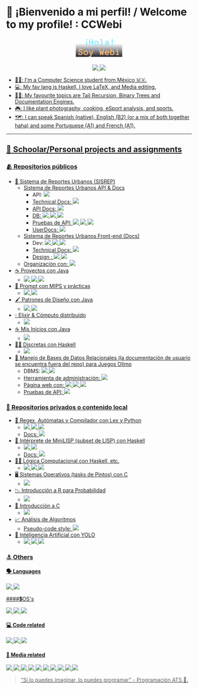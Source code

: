 <!-- Kudos 2 @anuraghazra, I used his README as reference :D. alexandresanlim & Ileriayo for the badges, and antonkomarev for the viewers badge C: -->
<!-- TODO: ADD REFERENCES :D -->
# 🦆 ¡Bienvenido a mi perfil! / Welcome to my profile! : CCWebi

<h3 align="center">
    <p align="center"><img width="25%" alt="Hola, soy Isaac" src="./images/HSI.png"/></p>
</h3>

<p align="center">
    <a href="https://github.com/CCWebi"><img src="https://img.shields.io/github/followers/CCWebi?label=Sigueme&style=flat">
    <img src="https://komarev.com/ghpvc/?username=CCWebi&label=Vistas+al+perfil&abbreviated=true&color=5D4F85&style=social"/>
</p>

- 👨‍💻: I'm a Computer Science student from México :mexico:.
- 💻: My fav lang is Haskell, I love LaTeX, and Media editing.
- 🧑‍🎓: My favourite topics are Tail Recursion, Binary Trees and Documentation Engines.
- 🎮: I like plant photography, cooking, eSport analysis, and sports.
- 🗺️: I can speak Spanish (native), English (B2) (or a mix of both together haha) and some Portuguese (A1) and French (A1).

<!--
## My GitHub Stats

> [!NOTE]
> Most of the repos I've worked in are **not mine** or are **under "organizations"** or are in local (Haskell, SQL, API's, C).

[![Top Langs](https://github-readme-stats-opal-rho.vercel.app/api/top-langs/?username=CCWebi&layout=compact&theme=onedark&count-private=true)](https://github.com/CCWebi/github-readme-stats)
![GitHub stats](https://github-readme-stats-opal-rho.vercel.app/api?username=CCWebi&show_icons=true&theme=onedark&hide=stars,issues)
-->
---

## 🌱 Schoolar/Personal projects and assignments

### 🫂 Repositorios públicos

- 📍 Sistema de Reportes Urbanos (SISREP)
  - [Sistema de Reportes Urbanos API & Docs](https://github.com/ingenieria-software-7009-2025-2/backendcouncil-api/tree/docs/last)
    - API: <a href="https://kotlinlang.org"><img src="https://img.shields.io/badge/Kotlin-B125EA?style=flat&logo=kotlin&logoColor=white"/>
    - Technical Docs: <a href="https://kotlinlang.org/docs/kotlin-doc.html"><img src="https://img.shields.io/badge/KDoc-FFFFFF?style=flat&logo=kotlin&logoColor=purple"/>
    - API Docs: <a href="https://www.openapis.org"><img src="https://img.shields.io/badge/OpenAPI-9acd32?style=flat&logo=openapiinitiative&logoColor=white"/>
    - DB: <a href="https://www.postgresql.org"><img src="https://img.shields.io/badge/PostgreSQL-316192?style=flat&logo=postgresql&logoColor=white"/>
          <a href="https://dbeaver.io"><img src="https://img.shields.io/badge/DBeaver-382923?style=flat&logo=dbeaver&logoColor=white"/>
          <a href="https://www.docker.com"><img src="https://img.shields.io/badge/Docker-2CA5E0?style=flat&logo=docker&logoColor=white"/>
    - Pruebas de API: <a href="https://www.postman.com"><img src="https://img.shields.io/badge/Postman-FF6C37?style=flat&logo=Postman&logoColor=white"/>
                      <a href="https://developer.mozilla.org/es/docs/Web/JavaScript"><img src="https://img.shields.io/badge/JavaScript-323330?style=flat&logo=javascript&logoColor=F7DF1E"/>
                      <a href="https://www.json.org/json-en.html"><img src="https://img.shields.io/badge/JSON-5E5C5C?style=flat&logo=json&logoColor=white"/>
    - UserDocs: <a href="https://www.latex-project.org"><img src="https://img.shields.io/badge/LaTeX-47A141?style=flat&logo=LaTeX&logoColor=white"/>
  - [Sistema de Reportes Urbanos Front-end (Docs)](https://github.com/ingenieria-software-7009-2025-2/frontendcouncil-frontend/tree/docs/last)
    - Dev: <a href="https://es.react.dev"><img src="https://img.shields.io/badge/React-20232A?style=flat&logo=react&logoColor=61DAFB"/>
           <a href="https://www.typescriptlang.org"><img src="https://img.shields.io/badge/TypeScript-007ACC?style=flat&logo=typescript&logoColor=white"/>
           <a href="https://developer.mozilla.org/es/docs/Web/CSS"><img src="https://img.shields.io/badge/CSS 3-1572B6?style=flat&logo=css&logoColor=white"/>
    - Technical Docs: <a href="https://tsdoc.org"><img src="https://img.shields.io/badge/TSDoc-3c8245?style=flat&logo=typescript&logoColor=white"/>
    - Design : <a href="https://figma.com"><img src="https://img.shields.io/badge/Figma-F24E1E?style=flat&logo=figma&logoColor=white"/>
               <a href="https://inkscape.org"><img src="https://img.shields.io/badge/Inkscape-000000?style=flat&logo=Inkscape&logoColor=white"/>
  - Organización con: <a href="https://www.notion.com"><img src="https://img.shields.io/badge/Notion-000000?style=flat&logo=notion&logoColor=white"/> 
- ☕ [Proyectos con Java](https://github.com/CCWebi/Proyectos-EstructurasDeDatos) 
  - <a href="https://www.java.com"><img src="https://img.shields.io/badge/Java-%23ED8B00.svg?style=flat&logo=openjdk&logoColor=white"/>
    <a href="https://maven.apache.org"><img src="https://img.shields.io/badge/Apache%20Maven-C71A36?style=flat&logo=apachemaven&logoColor=white"/>
    <a href="https://docs.oracle.com/javase/7/docs/technotes/tools/windows/javadoc.html"><img src="https://img.shields.io/badge/Javadoc-%23ED8B00.svg?style=flat&logo=openjdk&logoColor=white"/>
- 🤖 [Prompt con MIPS y prácticas](https://github.com/CCWebi/Proyectos-EstructurasDeDatos) 
  - <a href="https://computerscience.missouristate.edu/mars-mips-simulator.htm"><img src="https://img.shields.io/badge/Assembly-%23000000.svg?style=flat&logo=assemblyscript&logoColor=white">
    <a href="https://www.python.org"><img src="https://img.shields.io/badge/Python-FFD43B?style=flat&logo=python&logoColor=306998"/>
- 🖌️ [Patrones de Diseño con Java](https://github.com/CCWebi/DesignPatterns)
  - <a href="https://www.java.com"><img src="https://img.shields.io/badge/Java-%23ED8B00.svg?style=flat&logo=openjdk&logoColor=white"/>
    <a href="https://docs.oracle.com/javase/7/docs/technotes/tools/windows/javadoc.html"><img src="https://img.shields.io/badge/Javadoc-%23ED8B00.svg?style=flat&logo=openjdk&logoColor=white"/>
- 💧 [Elixir & Cómputo distribuido](https://github.com/CCWebi/Basic-Elixir)
  - <a href="https://elixir-lang.org"><img src="https://img.shields.io/badge/Elixir-4B275F?style=flat&logo=elixir&logoColor=white"/>
- ☕ [Mis Inicios con Java](https://github.com/CCWebi/Java-Inicios)
  - <a href="https://www.java.com"><img src="https://img.shields.io/badge/Java-%23ED8B00.svg?style=flat&logo=openjdk&logoColor=white"/>
- 👨‍💻 [Discretas con Haskell](https://github.com/wallsified/Discretas-Lab)
  - <a href="https://www.haskell.org"><img src="https://img.shields.io/badge/Haskell-5D4F85?style=flat&logo=haskell&logoColor=white"/>
- 🏅 [Manejo de Bases de Datos Relacionales (la documentación de usuario se encuentra fuera del repo) para Juegos Olímp](https://github.com/kyogre235/BDD-repo/tree/ale-proyecto-queries)
  - DBMS: <a href="https://www.postgresql.org"><img src="https://img.shields.io/badge/PostgreSQL-316192?style=flat&logo=postgresql&logoColor=white"/>
          <a href="https://www.docker.com"><img src="https://img.shields.io/badge/Docker-2CA5E0?style=flat&logo=docker&logoColor=white"/>
  - Herramienta de administración: <a href="https://dbeaver.io"><img src="https://img.shields.io/badge/DBeaver-382923?style=flat&logo=dbeaver&logoColor=white"/>
  - Página web con: <a href="https://www.python.org"><img src="https://img.shields.io/badge/Python-FFD43B?style=flat&logo=python&logoColor=306998"/>
                    <a href="https://www.djangoproject.com"><img src="https://img.shields.io/badge/Django-092E20?style=flat&logo=django&logoColor=green">
                    <a href="https://www.django-rest-framework.org"><img src="https://img.shields.io/badge/Django%20REST-ff1709?style=flat&logo=django&logoColor=white">
  - Pruebas de API: <a href="https://www.postman.com"><img src="https://img.shields.io/badge/Postman-FF6C37?style=flat&logo=Postman&logoColor=white"/>

### 📵 Repositorios privados o contenido local

- 📖 Regex, Autómatas y Compilador con Lex y Python
  - <a href="https://www.python.org"><img src="https://img.shields.io/badge/Python-FFD43B?style=flat&logo=python&logoColor=306998"/>
    <a href="https://www.ibm.com/docs/fi/aix/7.2.0?topic=information-generating-lexical-analyzer-lex-command"><img src="https://img.shields.io/badge/Lex-444444?style=flat"/>
    <a href="https://gcc.gnu.org"><img src="https://img.shields.io/badge/C-00599C?style=flat&logo=c&logoColor=white"/>
  - Docs: <a href="https://numpydoc.readthedocs.io/en/latest/format.html"><img src="https://img.shields.io/badge/Docstring Numpy Style-306998?style=flat&logo=python&logoColor=FFD43B"/>
- 🔖 Intérprete de MiniLISP (subset de LISP) con Haskell
  - <a href="https://www.haskell.org"><img src="https://img.shields.io/badge/Haskell-5D4F85?style=flat&logo=haskell&logoColor=white"/>
    <a href="https://haskell-happy.readthedocs.io/en/latest/introduction.html"><img src="https://img.shields.io/badge/Happy-FFFF51?style=flat"/>
  - Docs: <a href="https://haskell-haddock.readthedocs.io/latest/"><img src="https://img.shields.io/badge/Haddock-FFFFFF?style=flat&logo=haskell&logoColor=5D4F85"/>
- 👨‍🏫 Lógica Computacional con Haskell, etc.
  - <a href="https://www.haskell.org"><img src="https://img.shields.io/badge/Haskell-5D4F85?style=flat&logo=haskell&logoColor=white"/>
    <a href="https://www.swi-prolog.org"><img src="https://img.shields.io/badge/SWI Prolog-b53418?style=flat"/>
    <a href="https://www.di.ens.fr/~rival/semverif-2018/sem-04-coq.pdf"><img src="https://img.shields.io/badge/Coq-ab8b50?style=flat"/>
- 🖥️ Sistemas Operativos (tasks de Pintos) con C
  - <a href="https://gcc.gnu.org"><img src="https://img.shields.io/badge/C-00599C?style=flat&logo=c&logoColor=white"/>
- 📉 Introducción a R para Probabilidad
  - <a href="https://www.r-project.org"><img src="https://img.shields.io/badge/R-276DC3?style=flat&logo=r&logoColor=white">
- 🤖 Introducción a C
  - <a href="https://gcc.gnu.org"><img src="https://img.shields.io/badge/C-00599C?style=flat&logo=c&logoColor=white"/>
- 📈 Análisis de Algoritmos
  - Pseudo-code style: <a href="https://www.java.com"><img src="https://img.shields.io/badge/Java-%23ED8B00.svg?style=flat&logo=openjdk&logoColor=white"/>
- 🧠 Inteligencia Artificial con YOLO
  - <a href="https://docs.ultralytics.com"><img src="https://img.shields.io/badge/YOLO-FFFFFF?style=flat&logo=YOLO&logoColor=306998"/>
    <a href="https://yaml.org"><img src="https://img.shields.io/badge/yaml-%23ffffff.svg?style=flat&logo=yaml&logoColor=151515">
    <a href="https://www.python.org"><img src="https://img.shields.io/badge/Python-FFD43B?style=flat&logo=python&logoColor=306998"/>

<!--  - <a href=""><img src="">
-->


### ⚓ Others

#### 🗣️ Languages

<a href="https://www.latex-project.org"><img src="https://img.shields.io/badge/LaTeX-47A141?style=flat&logo=LaTeX&logoColor=white"/>
<a href="https://docs.github.com/en/get-started/writing-on-github/getting-started-with-writing-and-formatting-on-github/basic-writing-and-formatting-syntax"><img src="https://img.shields.io/badge/Markdown-000000?style=flat&logo=markdown&logoColor=white"/>

####💲OS's

<a href="https://lubuntu.me"><img src="https://img.shields.io/badge/Lubuntu-0068C8?style=flat&logo=lubuntu&logoColor=white"/>
<a href="https://www.microsoft.com/en-us/windows/windows-11"><img src="https://img.shields.io/badge/Windows_11-0078d4?style=flat&logo=windows-11&logoColor=white"/>
<a href="https://www.virtualbox.org"><img src="https://img.shields.io/badge/VirtualBox-21416b?style=flat&logo=VirtualBox&logoColor=white"/>

#### 💻 Code related

<a href="https://code.visualstudio.com"><img src="https://img.shields.io/badge/VSCode-0078D4?style=flat&logo=visual%20studio%20code&logoColor=white"/>
<a href="https://www.jetbrains.com/idea/"><img src="https://img.shields.io/badge/IntelliJ_IDEA-000000.svg?style=flat&logo=intellij-idea&logoColor=white"/>
<a href="https://github.com"><img src="https://img.shields.io/badge/GitHub-100000?style=flat&logo=github&logoColor=white"/>

#### 📸 Media related

<a href="https://www.figma.com"><img src="https://img.shields.io/badge/Figma-F24E1E?style=flat&logo=figma&logoColor=white"/>
<a href="https://www.overleaf.com"><img src="https://img.shields.io/badge/Overleaf-47A141?style=flat&logo=Overleaf&logoColor=white"/>
<a href="https://www.notion.com"><img src="https://img.shields.io/badge/Notion-000000?style=flat&logo=notion&logoColor=white"/>
<a href="https://www.blackmagicdesign.com/products/davinciresolve"><img src="https://img.shields.io/badge/DAVINCI RESOLVE-555555?style=flat"/>
<a href="https://www.gimp.org"><img src="https://img.shields.io/badge/gimp-5C5543?style=flat&logo=gimp&logoColor=white"/>
<a href="https://inkscape.org"><img src="https://img.shields.io/badge/Inkscape-000000?style=flat&logo=Inkscape&logoColor=white"/>
<a href="https://www.blender.org"><img src="https://img.shields.io/badge/Blender-%23F5792A.svg?style=flat&logo=blender&logoColor=white"/>
<a href="https://www.adobe.com/products/photoshop-lightroom.html"><img src="https://img.shields.io/badge/Adobe%20Lightroom-31A8FF?style=flat&logo=Adobe%20Lightroom&logoColor=white"/>
<a href="https://www.adobe.com/products/photoshop.html"><img src="https://img.shields.io/badge/Adobe%20Photoshop-31A8FF?style=flat&logo=Adobe%20Photoshop&logoColor=black"/>
<a href="https://affinity.serif.com/es/photo/"><img src="https://img.shields.io/badge/Affinity%20photo-%237E4DD2.svg?style=flat&logo=affinity-photo&logoColor=white"/>
</br>

> "Si lo puedes imaginar, lo puedes programar" - Programación ATS :fallen_leaf:.
